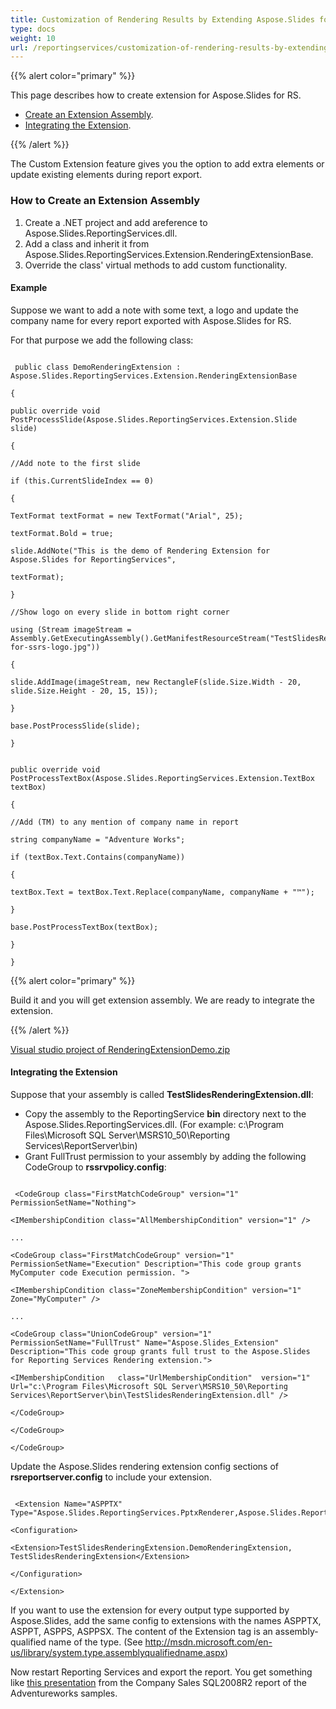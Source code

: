 ```yaml
---
title: Customization of Rendering Results by Extending Aspose.Slides for RS
type: docs
weight: 10
url: /reportingservices/customization-of-rendering-results-by-extending-aspose-slides-for-rs/
---
```


{{% alert color="primary" %}} 

This page describes how to create extension for Aspose.Slides for RS.

- [Create an Extension Assembly](/slides/reportingservices/customization-of-rendering-results-by-extending-aspose-slides-for-rs-html/).
- [Integrating the Extension](/slides/reportingservices/customization-of-rendering-results-by-extending-aspose-slides-for-rs-html/).

{{% /alert %}} 

The Custom Extension feature gives you the option to add extra elements or update existing elements during report export.
### **How to Create an Extension Assembly**
1. Create a .NET project and add areference to Aspose.Slides.ReportingServices.dll.
1. Add a class and inherit it from Aspose.Slides.ReportingServices.Extension.RenderingExtensionBase.
1. Override the class' virtual methods to add custom functionality.
#### **Example**
Suppose we want to add a note with some text, a logo and update the company name for every report exported with Aspose.Slides for RS.

For that purpose we add the following class:

```

 public class DemoRenderingExtension : Aspose.Slides.ReportingServices.Extension.RenderingExtensionBase

{

public override void PostProcessSlide(Aspose.Slides.ReportingServices.Extension.Slide slide)

{

//Add note to the first slide

if (this.CurrentSlideIndex == 0)

{

TextFormat textFormat = new TextFormat("Arial", 25);

textFormat.Bold = true;

slide.AddNote("This is the demo of Rendering Extension for Aspose.Slides for ReportingServices",

textFormat);

}

//Show logo on every slide in bottom right corner

using (Stream imageStream = Assembly.GetExecutingAssembly().GetManifestResourceStream("TestSlidesRenderingExtension.aspose.slides-for-ssrs-logo.jpg"))

{

slide.AddImage(imageStream, new RectangleF(slide.Size.Width - 20, slide.Size.Height - 20, 15, 15));

}

base.PostProcessSlide(slide);

}


public override void PostProcessTextBox(Aspose.Slides.ReportingServices.Extension.TextBox textBox)

{

//Add (TM) to any mention of company name in report

string companyName = "Adventure Works";

if (textBox.Text.Contains(companyName))

{

textBox.Text = textBox.Text.Replace(companyName, companyName + "™");

}

base.PostProcessTextBox(textBox);

}

}

```

{{% alert color="primary" %}} 

Build it and you will get extension assembly. We are ready to integrate the extension.

{{% /alert %}} 

[Visual studio project of RenderingExtensionDemo.zip](attachments/10289195/10452998.zip)
#### **Integrating the Extension**
Suppose that your assembly is called **TestSlidesRenderingExtension.dll**:

- Copy the assembly to the ReportingService **bin** directory next to the Aspose.Slides.ReportingServices.dll. (For example: c:\Program Files\Microsoft SQL Server\MSRS10_50\Reporting Services\ReportServer\bin)
- Grant FullTrust permission to your assembly by adding the following CodeGroup to **rssrvpolicy.config**:

```

 <CodeGroup class="FirstMatchCodeGroup" version="1" PermissionSetName="Nothing">

<IMembershipCondition class="AllMembershipCondition" version="1" />

...

<CodeGroup class="FirstMatchCodeGroup" version="1" PermissionSetName="Execution" Description="This code group grants MyComputer code Execution permission. ">

<IMembershipCondition class="ZoneMembershipCondition" version="1" Zone="MyComputer" />

...

<CodeGroup class="UnionCodeGroup" version="1" PermissionSetName="FullTrust" Name="Aspose.Slides_Extension" Description="This code group grants full trust to the Aspose.Slides for Reporting Services Rendering extension.">

<IMembershipCondition	class="UrlMembershipCondition"	version="1" Url="c:\Program Files\Microsoft SQL Server\MSRS10_50\Reporting Services\ReportServer\bin\TestSlidesRenderingExtension.dll" />

</CodeGroup>

</CodeGroup>

</CodeGroup>

```

Update the Aspose.Slides rendering extension config sections of **rsreportserver.config** to include your extension.

```

 <Extension Name="ASPPTX" Type="Aspose.Slides.ReportingServices.PptxRenderer,Aspose.Slides.ReportingServices">

<Configuration>

<Extension>TestSlidesRenderingExtension.DemoRenderingExtension, TestSlidesRenderingExtension</Extension>

</Configuration>

</Extension>

```

If you want to use the extension for every output type supported by Aspose.Slides, add the same config to extensions with the names ASPPTX, ASPPT, ASPPS, ASPPSX.
The content of the Extension tag is an assembly-qualified name of the type. (See <http://msdn.microsoft.com/en-us/library/system.type.assemblyqualifiedname.aspx>)

Now restart Reporting Services and export the report. You get something like [this presentation](attachments/10289195/10452997.pptx) from the Company Sales SQL2008R2 report of the Adventureworks samples.
